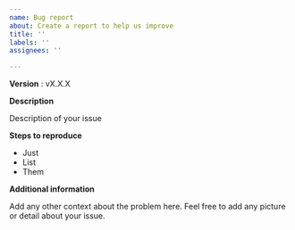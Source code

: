 ```yaml
---
name: Bug report
about: Create a report to help us improve
title: ''
labels: ''
assignees: ''

---
```


**Version** : vX.X.X

**Description**

Description of your issue

**Steps to reproduce**

- Just
- List
- Them

**Additional information**

Add any other context about the problem here.
Feel free to add any picture or detail about your issue.
